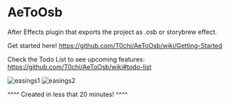 # AeToOsb
After Effects plugin that exports the project as .osb or storybrew effect.

Get started here! https://github.com/T0chi/AeToOsb/wiki/Getting-Started

Check the Todo List to see upcoming features: https://github.com/T0chi/AeToOsb/wiki#todo-list

![easings1](https://i.imgur.com/fnTvguD.gif)
![easings2](https://i.imgur.com/xdZoXWc.gif)

^^^^ Created in less that 20 minutes! ^^^^
